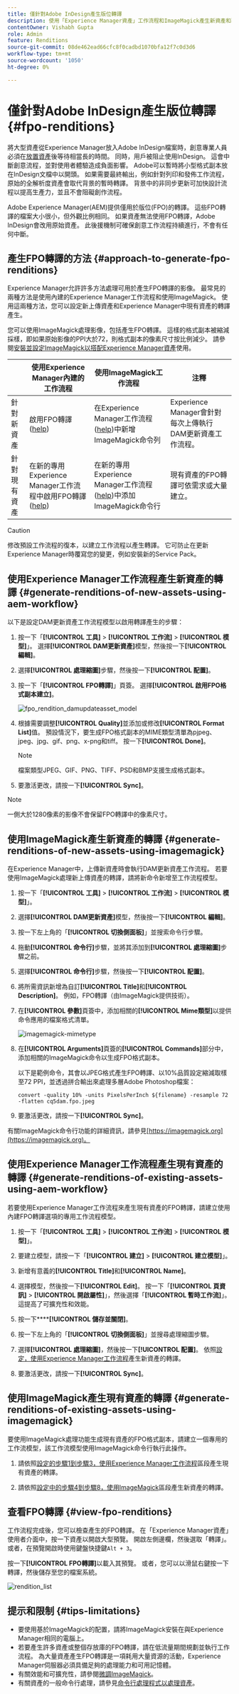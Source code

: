 ```yaml
---
title: 僅針對Adobe InDesign產生版位轉譯
description: 使用「Experience Manager資產」工作流程和ImageMagick產生新資產和現有資產的FPO轉譯。
contentOwner: Vishabh Gupta
role: Admin
feature: Renditions
source-git-commit: 08de462ead66cfc8f0cadbd1070bfa12f7c0d3d6
workflow-type: tm+mt
source-wordcount: '1050'
ht-degree: 0%

---
```


# 僅針對Adobe InDesign產生版位轉譯 {#fpo-renditions}

將大型資產從Experience Manager放入Adobe InDesign檔案時，創意專業人員必須在[放置資產](https://helpx.adobe.com/indesign/using/placing-graphics.html)後等待相當長的時間。 同時，用戶被阻止使用InDesign。 這會中斷創意流程，並對使用者體驗造成負面影響。 Adobe可以暫時將小型格式副本放在InDesign文檔中以開頭。 如果需要最終輸出，例如針對列印和發佈工作流程，原始的全解析度資產會取代背景的暫時轉譯。 背景中的非同步更新可加快設計流程以提高生產力，並且不會阻礙創作流程。

Adobe Experience Manager(AEM)提供僅用於版位(FPO)的轉譯。 這些FPO轉譯的檔案大小很小，但外觀比例相同。 如果資產無法使用FPO轉譯，Adobe InDesign會改用原始資產。 此後援機制可確保創意工作流程持續進行，不會有任何中斷。

## 產生FPO轉譯的方法 {#approach-to-generate-fpo-renditions}

Experience Manager允許許多方法處理可用於產生FPO轉譯的影像。 最常見的兩種方法是使用內建的Experience Manager工作流程和使用ImageMagick。 使用這兩種方法，您可以設定新上傳資產和Experience Manager中現有資產的轉譯產生。

您可以使用ImageMagick處理影像，包括產生FPO轉譯。 這樣的格式副本被縮減採樣，即如果原始影像的PPI大於72，則格式副本的像素尺寸按比例減少。 請參閱[安裝並設定ImageMagick以搭配Experience Manager資產](best-practices-for-imagemagick.md)使用。

|  | 使用Experience Manager內建的工作流程 | 使用ImageMagick工作流程 | 注釋 |
|--- |--- |---|--- |
| 針對新資產 | 啟用FPO轉譯([help](#generate-renditions-of-new-assets-using-aem-workflow)) | 在Experience Manager工作流程([help](#generate-renditions-of-new-assets-using-imagemagick))中新增ImageMagick命令列 | Experience Manager會針對每次上傳執行DAM更新資產工作流程。 |
| 針對現有資產 | 在新的專用Experience Manager工作流程中啟用FPO轉譯([help](#generate-renditions-of-existing-assets-using-aem-workflow)) | 在新的專用Experience Manager工作流程([help](#generate-renditions-of-existing-assets-using-imagemagick))中添加ImageMagick命令行 | 現有資產的FPO轉譯可依需求或大量建立。 |

>[!CAUTION]
>
>修改預設工作流程的復本，以建立工作流程以產生轉譯。 它可防止在更新Experience Manager時覆寫您的變更，例如安裝新的Service Pack。

## 使用Experience Manager工作流程產生新資產的轉譯 {#generate-renditions-of-new-assets-using-aem-workflow}

以下是設定DAM更新資產工作流程模型以啟用轉譯產生的步驟：

1. 按一下「**[!UICONTROL 工具]** > **[!UICONTROL 工作流]** > **[!UICONTROL 模型]**」。 選擇&#x200B;**[!UICONTROL DAM更新資產]**&#x200B;模型，然後按一下&#x200B;**[!UICONTROL 編輯]**。

1. 選擇&#x200B;**[!UICONTROL 處理縮圖]**&#x200B;步驟，然後按一下&#x200B;**[!UICONTROL 配置]**。

1. 按一下「**[!UICONTROL FPO轉譯]**」頁簽。 選擇&#x200B;**[!UICONTROL 啟用FPO格式副本建立]**。

   ![fpo_rendition_damupdateasset_model](assets/fpo_rendition_damupdateasset_model.png)

1. 根據需要調整&#x200B;**[!UICONTROL Quality]**&#x200B;並添加或修改&#x200B;**[!UICONTROL Format List]**&#x200B;值。 預設情況下，要生成FPO格式副本的MIME類型清單為pjpeg、jpeg、jpg、gif、png、x-png和tiff。 按一下&#x200B;**[!UICONTROL Done]**。

   >[!NOTE]
   >
   >檔案類型JPEG、GIF、PNG、TIFF、PSD和BMP支援生成格式副本。

1. 要激活更改，請按一下&#x200B;**[!UICONTROL Sync]**。

>[!NOTE]
>
>一側大於1280像素的影像不會保留FPO轉譯中的像素尺寸。

## 使用ImageMagick產生新資產的轉譯 {#generate-renditions-of-new-assets-using-imagemagick}

在Experience Manager中，上傳新資產時會執行DAM更新資產工作流程。 若要使用ImageMagick處理新上傳資產的轉譯，請將新命令新增至工作流程模型。

1. 按一下「**[!UICONTROL 工具]** > **[!UICONTROL 工作流]** > **[!UICONTROL 模型]**」。

1. 選擇&#x200B;**[!UICONTROL DAM更新資產]**&#x200B;模型，然後按一下&#x200B;**[!UICONTROL 編輯]**。

1. 按一下左上角的「**[!UICONTROL 切換側面板]**」並搜索命令行步驟。

1. 拖動&#x200B;**[!UICONTROL 命令行]**&#x200B;步驟，並將其添加到&#x200B;**[!UICONTROL 處理縮圖]**&#x200B;步驟之前。

1. 選擇&#x200B;**[!UICONTROL 命令行]**&#x200B;步驟，然後按一下&#x200B;**[!UICONTROL 配置]**。

1. 將所需資訊新增為自訂&#x200B;**[!UICONTROL Title]**&#x200B;和&#x200B;**[!UICONTROL Description]**。 例如，FPO轉譯（由ImageMagick提供技術）。

1. 在&#x200B;**[!UICONTROL 參數]**&#x200B;頁簽中，添加相關的&#x200B;**[!UICONTROL Mime類型]**&#x200B;以提供命令應用的檔案格式清單。

   ![imagemagick-mimetype](assets/imagemagick-mimetype.png)

1. 在&#x200B;**[!UICONTROL Arguments]**&#x200B;頁簽的&#x200B;**[!UICONTROL Commands]**&#x200B;部分中，添加相關的ImageMagick命令以生成FPO格式副本。

   以下是範例命令，其會以JPEG格式產生FPO轉譯、以10%品質設定縮減取樣至72 PPI，並透過拼合輸出來處理多層Adobe Photoshop檔案：

   `convert -quality 10% -units PixelsPerInch ${filename} -resample 72 -flatten cq5dam.fpo.jpeg`

1. 要激活更改，請按一下&#x200B;**[!UICONTROL Sync]**。

有關ImageMagick命令行功能的詳細資訊，請參見[https://imagemagick.org](https://imagemagick.org)。

## 使用Experience Manager工作流程產生現有資產的轉譯 {#generate-renditions-of-existing-assets-using-aem-workflow}

若要使用Experience Manager工作流程來產生現有資產的FPO轉譯，請建立使用內建FPO轉譯選項的專用工作流程模型。

1. 按一下「**[!UICONTROL 工具]** > **[!UICONTROL 工作流]** > **[!UICONTROL 模型]**」。

1. 要建立模型，請按一下「**[!UICONTROL 建立]** > **[!UICONTROL 建立模型]**」。

1. 新增有意義的&#x200B;**[!UICONTROL Title]**&#x200B;和&#x200B;**[!UICONTROL Name]**。

1. 選擇模型，然後按一下&#x200B;**[!UICONTROL Edit]**。 按一下「**[!UICONTROL 頁資訊]** > **[!UICONTROL 開啟屬性]**」，然後選擇「**[!UICONTROL 暫時工作流]**」。 這提高了可擴充性和效能。

1. 按一下&#x200B;******[!UICONTROL 儲存並關閉]**。

1. 按一下左上角的「**[!UICONTROL 切換側面板]**」並搜尋處理縮圖步驟。

1. 選擇&#x200B;**[!UICONTROL 處理縮圖]**，然後按一下&#x200B;**[!UICONTROL 配置]**。 依照[設定，使用Experience Manager工作流程](#generate-renditions-of-new-assets-using-aem-workflow)產生新資產的轉譯。

1. 要激活更改，請按一下&#x200B;**[!UICONTROL Sync]**。


## 使用ImageMagick產生現有資產的轉譯 {#generate-renditions-of-existing-assets-using-imagemagick}

要使用ImageMagick處理功能生成現有資產的FPO格式副本，請建立一個專用的工作流模型，該工作流模型使用ImageMagick命令行執行此操作。

1. 請依照[設定的步驟1到步驟3，使用Experience Manager工作流程](#generate-renditions-of-existing-assets-using-aem-workflow)區段產生現有資產的轉譯。

1. 請依照[設定中的步驟4到步驟8，使用ImageMagick](#generate-renditions-of-new-assets-using-imagemagick)區段產生新資產的轉譯。


## 查看FPO轉譯 {#view-fpo-renditions}

工作流程完成後，您可以檢查產生的FPO轉譯。 在「Experience Manager資產」使用者介面中，按一下資產以開啟大型預覽。 開啟左側邊欄，然後選取「轉譯」。 或者，在預覽開啟時使用鍵盤快捷鍵`Alt + 3`。

按一下&#x200B;**[!UICONTROL FPO轉譯]**&#x200B;以載入其預覽。 或者，您可以以滑鼠右鍵按一下轉譯，然後儲存至您的檔案系統。

![rendition_list](assets/rendition_list.png)


## 提示和限制 {#tips-limitations}

* 要使用基於ImageMagick的配置，請將ImageMagick安裝在與Experience Manager相同的電腦上。
* 若要產生許多資產或整個存放庫的FPO轉譯，請在低流量期間規劃並執行工作流程。 為大量資產產生FPO轉譯是一項耗用大量資源的活動，Experience Manager伺服器必須具備足夠的處理能力和可用記憶體。
* 有關效能和可擴充性，請參閱[微調ImageMagick](performance-tuning-guidelines.md)。
* 有關資產的一般命令行處理，請參見[命令行處理程式以處理資產](media-handlers.md)。